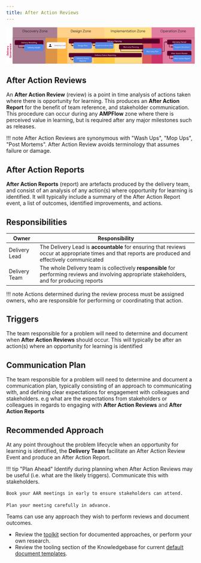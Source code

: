 ```yaml
---
title: After Action Reviews
---
```


![After Action Review & After Action Reports](../delivery-governance.png)


## After Action Reviews

An **After Action Review** (review) is a point in time analysis of actions taken where there is opportunity for learning. This produces an **After Action Report** for the benefit of team reference, and stakeholder communication. This procedure can occur during any **AMPFlow** zone where there is perceived value in learning, but is required after any major milestones such as releases.

!!! note
    After Action Reviews are synonymous with "Wash Ups", "Mop Ups", "Post Mortems". After Action Review avoids terminology that assumes failure or damage. 

## After Action Reports
**After Action Reports** (report) are artefacts produced by the delivery team, and consist of an analysis of any action(s) where opportunity for learning is identified. It will typically include a summary of the After Action Report event, a list of outcomes, identified improvements, and actions.

## Responsibilities

| Owner                 | Responsibility |
|---|---|
| Delivery Lead         | The Delivery Lead is **accountable** for ensuring that reviews occur at appropriate times and that reports are produced and effectively communicated |
| Delivery Team         | The whole Delivery team is collectively **responsible** for performing reviews and involving appropriate stakeholders, and for producing reports |

!!! note
    Actions determined during the review process must be assigned owners, who are responsible for performing or coordinating that action.

## Triggers

The team responsible for a problem will need to determine and document when **After Action Reviews** should occur. This will typically be after an action(s) where an opportunity for learning is identified  

## Communication Plan

The team responsible for a problem will need to determine and document a communication plan, typically consisting of an approach to communicating with, and defining clear expectations for engagement with colleagues and stakeholders. e.g what are the expectations from stakeholders or colleagues in regards to engaging with **After Action Reviews** and **After Action Reports**

## Recommended Approach

At any point throughout the problem lifecycle when an opportunity for learning is identified, the **Delivery Team** facilitate an After Action Review Event and produce an After Action Report.

!!! tip "Plan Ahead"
    Identify during planning when After Action Reviews may be useful (i.e. what are the likely triggers). Communicate this with stakeholders.

    Book your AAR meetings in early to ensure stakeholders can attend.

    Plan your meeting carefully in advance.

Teams can use any approach they wish to perform reviews and document outcomes. 

- Review the [toolkit](/Ways-of-Working/Toolkit) section for documented approaches, or perform your own research.
- Review the tooling section of the Knowledgebase for current [default document templates](https://knowledgebase.platformdev.amdigital.co.uk/Tools-and-Providers/AMPFlow-Governance/).
